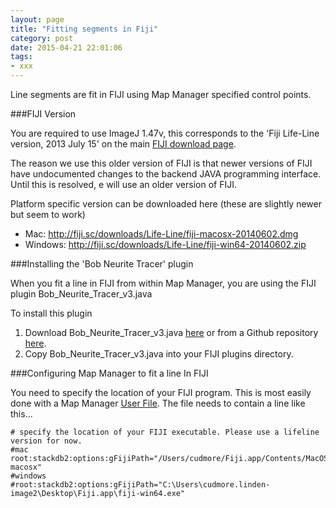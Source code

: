 ```yaml
---
layout: page
title: "Fitting segments in Fiji"
category: post
date: 2015-04-21 22:01:06
tags:
- xxx
---
```


Line segments are fit in FIJI using Map Manager specified control points.

###FIJI Version

You are required to use ImageJ 1.47v, this corresponds to the 'Fiji Life-Line version, 2013 July 15' on the main [FIJI download page][1].

The reason we use this older version of FIJI is that newer versions of FIJI have undocumented changes to the backend JAVA programming interface. Until this is resolved, e will use an older version of FIJI.

Platform specific version can be downloaded here (these are slightly newer but seem to work)

 - Mac: http://fiji.sc/downloads/Life-Line/fiji-macosx-20140602.dmg
 - Windows: http://fiji.sc/downloads/Life-Line/fiji-win64-20140602.zip

###Installing the 'Bob Neurite Tracer' plugin

When you fit a line in FIJI from within Map Manager, you are using the FIJI plugin Bob_Neurite_Tracer_v3.java

To install this plugin

 1. Download Bob_Neurite_Tracer_v3.java [here][4] or from a Github repository [here][2].
 2. Copy Bob_Neurite_Tracer_v3.java into your FIJI plugins directory.
 
###Configuring Map Manager to fit a line In FIJI
 
You need to specify the location of your FIJI program. This is most easily done with a Map Manager [User File][3]. The file needs to contain a line like this...
 
	# specify the location of your FIJI executable. Please use a lifeline version for now.
	#mac
	root:stackdb2:options:gFijiPath="/Users/cudmore/Fiji.app/Contents/MacOS/Imagej-macosx"
	#windows
	#root:stackdb2:options:gFijiPath="C:\Users\cudmore.linden-image2\Desktop\Fiji.app\fiji-win64.exe"


[1]: http://fiji.sc/Downloads
[2]: https://github.com/cudmore/bob-fiji-plugins
[3]: /mapmanager/user-files/
[4]: ../images/Bob_Neurite_Tracer_v3.java
